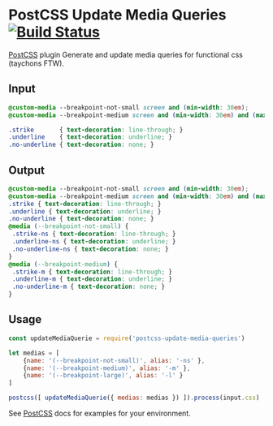 # PostCSS Update Media Queries [![Build Status][ci-img]][ci]

[PostCSS] plugin Generate and update media queries for functional css (taychons FTW).

[PostCSS]: https://github.com/postcss/postcss
[ci-img]:  https://travis-ci.org/zehfernandes/postcss-update-media-queries.svg
[ci]:      https://travis-ci.org/zehfernandes/postcss-update-media-queries

## Input
```css
@custom-media --breakpoint-not-small screen and (min-width: 30em);
@custom-media --breakpoint-medium screen and (min-width: 30em) and (max-width: 60em);

.strike       { text-decoration: line-through; }
.underline    { text-decoration: underline; }
.no-underline { text-decoration: none; }
```

## Output
```css
@custom-media --breakpoint-not-small screen and (min-width: 30em);
@custom-media --breakpoint-medium screen and (min-width: 30em) and (max-width: 60em);
.strike { text-decoration: line-through; }
.underline { text-decoration: underline; }
.no-underline { text-decoration: none; }
@media (--breakpoint-not-small) {
 .strike-ns { text-decoration: line-through; }
 .underline-ns { text-decoration: underline; }
 .no-underline-ns { text-decoration: none; }
}
@media (--breakpoint-medium) {
 .strike-m { text-decoration: line-through; }
 .underline-m { text-decoration: underline; }
 .no-underline-m { text-decoration: none; }
}
```

## Usage

```js
const updateMediaQuerie = require('postcss-update-media-queries')

let medias = [
    {name: '(--breakpoint-not-small)', alias: '-ns' },
    {name: '(--breakpoint-medium)', alias: '-m' },
    {name: '(--breakpoint-large)', alias: '-l' }
]

postcss([ updateMediaQuerie({ medias: medias }) ]).process(input.css)
```

See [PostCSS] docs for examples for your environment.
